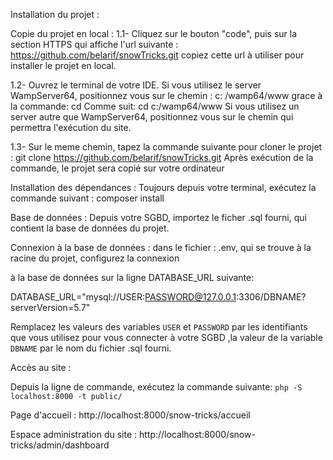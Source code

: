 Installation du projet :

Copie du projet en local :
1.1- Cliquez sur le bouton "code", puis sur la section HTTPS qui affiche l'url
suivante : https://github.com/belarif/snowTricks.git copiez cette url à utiliser pour installer le projet en local.

1.2- Ouvrez le terminal de votre IDE. Si vous utilisez le server WampServer64, positionnez vous sur le chemin : c:
/wamp64/www grace à la commande: cd Comme suit: cd c:/wamp64/www Si vous utilisez un server autre que WampServer64,
positionnez vous sur le chemin qui permettra l'exécution du site.

1.3- Sur le meme chemin, tapez la commande suivante pour cloner le projet : git
clone https://github.com/belarif/snowTricks.git Après exécution de la commande, le projet sera copié sur votre
ordinateur

Installation des dépendances : Toujours depuis votre terminal, exécutez la commande suivant : composer install

Base de données : Depuis votre SGBD, importez le ficher .sql fourni, qui contient la base de données du projet.

Connexion à la base de données : dans le fichier : .env, qui se trouve à la racine du projet, configurez la connexion

à la base de données sur la ligne DATABASE_URL suivante:

DATABASE_URL="mysql://USER:PASSWORD@127.0.0.1:3306/DBNAME?serverVersion=5.7"

Remplacez les valeurs des variables `USER` et `PASSWORD` par les identifiants que vous utilisez pour vous connecter à
votre SGBD ,la valeur de la variable `DBNAME` par le nom du fichier .sql fourni.

Accès au site :

Depuis la ligne de commande, exécutez la commande suivante: `php -S localhost:8000 -t public/`

Page d'accueil : http://localhost:8000/snow-tricks/accueil

Espace administration du site : http://localhost:8000/snow-tricks/admin/dashboard